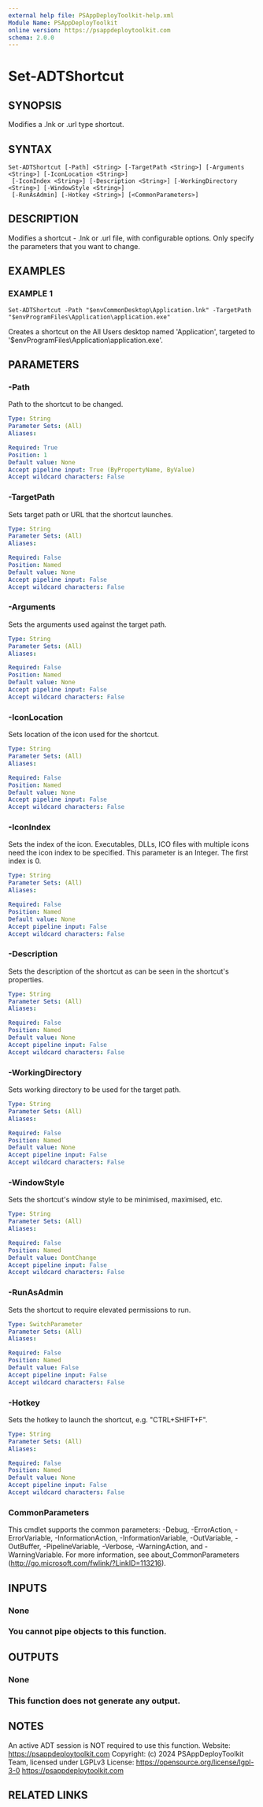 ```yaml
---
external help file: PSAppDeployToolkit-help.xml
Module Name: PSAppDeployToolkit
online version: https://psappdeploytoolkit.com
schema: 2.0.0
---
```


# Set-ADTShortcut

## SYNOPSIS
Modifies a .lnk or .url type shortcut.

## SYNTAX

```
Set-ADTShortcut [-Path] <String> [-TargetPath <String>] [-Arguments <String>] [-IconLocation <String>]
 [-IconIndex <String>] [-Description <String>] [-WorkingDirectory <String>] [-WindowStyle <String>]
 [-RunAsAdmin] [-Hotkey <String>] [<CommonParameters>]
```

## DESCRIPTION
Modifies a shortcut - .lnk or .url file, with configurable options.
Only specify the parameters that you want to change.

## EXAMPLES

### EXAMPLE 1
```
Set-ADTShortcut -Path "$envCommonDesktop\Application.lnk" -TargetPath "$envProgramFiles\Application\application.exe"
```

Creates a shortcut on the All Users desktop named 'Application', targeted to '$envProgramFiles\Application\application.exe'.

## PARAMETERS

### -Path
Path to the shortcut to be changed.

```yaml
Type: String
Parameter Sets: (All)
Aliases:

Required: True
Position: 1
Default value: None
Accept pipeline input: True (ByPropertyName, ByValue)
Accept wildcard characters: False
```

### -TargetPath
Sets target path or URL that the shortcut launches.

```yaml
Type: String
Parameter Sets: (All)
Aliases:

Required: False
Position: Named
Default value: None
Accept pipeline input: False
Accept wildcard characters: False
```

### -Arguments
Sets the arguments used against the target path.

```yaml
Type: String
Parameter Sets: (All)
Aliases:

Required: False
Position: Named
Default value: None
Accept pipeline input: False
Accept wildcard characters: False
```

### -IconLocation
Sets location of the icon used for the shortcut.

```yaml
Type: String
Parameter Sets: (All)
Aliases:

Required: False
Position: Named
Default value: None
Accept pipeline input: False
Accept wildcard characters: False
```

### -IconIndex
Sets the index of the icon.
Executables, DLLs, ICO files with multiple icons need the icon index to be specified.
This parameter is an Integer.
The first index is 0.

```yaml
Type: String
Parameter Sets: (All)
Aliases:

Required: False
Position: Named
Default value: None
Accept pipeline input: False
Accept wildcard characters: False
```

### -Description
Sets the description of the shortcut as can be seen in the shortcut's properties.

```yaml
Type: String
Parameter Sets: (All)
Aliases:

Required: False
Position: Named
Default value: None
Accept pipeline input: False
Accept wildcard characters: False
```

### -WorkingDirectory
Sets working directory to be used for the target path.

```yaml
Type: String
Parameter Sets: (All)
Aliases:

Required: False
Position: Named
Default value: None
Accept pipeline input: False
Accept wildcard characters: False
```

### -WindowStyle
Sets the shortcut's window style to be minimised, maximised, etc.

```yaml
Type: String
Parameter Sets: (All)
Aliases:

Required: False
Position: Named
Default value: DontChange
Accept pipeline input: False
Accept wildcard characters: False
```

### -RunAsAdmin
Sets the shortcut to require elevated permissions to run.

```yaml
Type: SwitchParameter
Parameter Sets: (All)
Aliases:

Required: False
Position: Named
Default value: False
Accept pipeline input: False
Accept wildcard characters: False
```

### -Hotkey
Sets the hotkey to launch the shortcut, e.g.
"CTRL+SHIFT+F".

```yaml
Type: String
Parameter Sets: (All)
Aliases:

Required: False
Position: Named
Default value: None
Accept pipeline input: False
Accept wildcard characters: False
```

### CommonParameters
This cmdlet supports the common parameters: -Debug, -ErrorAction, -ErrorVariable, -InformationAction, -InformationVariable, -OutVariable, -OutBuffer, -PipelineVariable, -Verbose, -WarningAction, and -WarningVariable.
For more information, see about_CommonParameters (http://go.microsoft.com/fwlink/?LinkID=113216).

## INPUTS

### None
### You cannot pipe objects to this function.
## OUTPUTS

### None
### This function does not generate any output.
## NOTES
An active ADT session is NOT required to use this function.
Website: https://psappdeploytoolkit.com
Copyright: (c) 2024 PSAppDeployToolkit Team, licensed under LGPLv3
License: https://opensource.org/license/lgpl-3-0
https://psappdeploytoolkit.com

## RELATED LINKS
